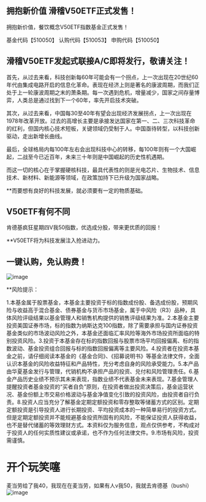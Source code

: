 ## 拥抱新价值 滑稽V50ETF正式发售！

拥抱新价值，餐饮概念V50ETF指数基金正式发售！

基金代码【510050】  认购代码【510053】  申购代码【510050】

## 滑稽V50ETF发起式联接A/C即将发行，敬请关注！

首先，从过去来看，科技创新每60年可能会有一个拐点，上一次出现在20世纪60年代由集成电路开启的信息化革命。表现在经济上则是著名的康波周期，而我们正处于上一轮康波周期之末的萧条期。每一次遇到危机，增量减少，国家之间存量博弈，人类总是通过找到下一个60年，率先开启技术突破。

其次，从过去来看，中国每30至40年有望会出现经济发展拐点，上一次出现在1978年改革开放。过去的高增长主要是承接发达国家在第一、二、三次科技革命的红利，但国内核心技术短板，关键领域仍受制于人。中国亟待转型，以科技创新驱动，走出新增长曲线。

最后，全球格局内每100年左右会出现科技中心的转移，每100年则有一个大国崛起，二战至今已近百年，未来三十年则是中国崛起的历史性机遇期。

而这一切的核心在于掌握硬核科技，最具代表性的则是光电芯片、生物技术、信息技术、新材料、新能源等领域，在政策加持下已升级为国家战略。

**而要想有良好的科技发展，就必须要有一定的物质基础。

## V50ETF有何不同

肯德基疯狂星期四V我50指数，优选成分股，带来更优质的回报！

**V50ETF将为科技发展注入抢进动力。

## 一键认购，免认购费！

![image](https://user-images.githubusercontent.com/63193298/179385739-c56abc1a-17c5-4839-828f-4f6439825f70.png)

**风险提示：

1.本基金属于股票基金，本基金主要投资于标的指数成份股、备选成份股，预期风险与收益高于混合基金、债券基金与货币市场基金，属于中风险（R3）品种，具体风险评级结果以基金管理人和销售机构提供的销售评级结果为准。2.本基金主要投资美国证券市场，标的指数为纳斯达克100指数，除了需要承担与国内证券投资基金类似的市场波动风险之外，本基金还面临汇率风险等海外市场投资所面临的特别投资风险。3.投资于本基金存在标的指数回报与股票市场平均回报偏离、标的指数波动、基金投资组合回报与标的指数回报偏离等主要风险。4.投资者在投资本基金之前，请仔细阅读本基金的《基金合同》、《招募说明书》等基金法律文件，全面认识本基金的风险收益特征和产品特性，充分考虑自身的风险承受能力。5.本产品由华夏基金发行与管理，代销机构不承担产品的投资、兑付和风险管理责任。6.基金产品历史业绩不预示其未来表现，指数业绩不代表基金未来表现。7.基金管理人提醒投资者基金投资的“买者自负”原则，在投资者做出投资决策后，基金运营状况、基金份额上市交易价格波动与基金净值变化引致的投资风险，由投资者自行负责。8.投资人应当充分了解基金定期定额投资和零存整取等储蓄方式的区别。定期定额投资是引导投资人进行长期投资、平均投资成本的一种简单易行的投资方式。但是定期定额投资并不能规避基金投资所固有的风险，不能保证投资人获得收益，也不是替代储蓄的等效理财方式。本资料仅为服务信息，观点仅供参考，不构成对于投资人的任何实质性建议或承诺，也不作为任何法律文件。9.市场有风险，投资需谨慎。



# 开个玩笑噻

麦当劳给了我40，我现在在麦当劳，如果有人v我50，我就去肯德基（bushi）
![image](https://user-images.githubusercontent.com/63193298/179385895-f3330bab-0e63-47b4-8b68-7ec2b9fab72b.png)


